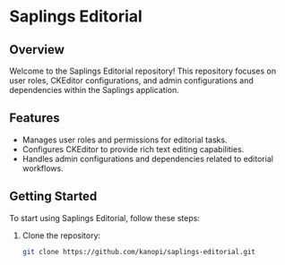 # Saplings Editorial

## Overview

Welcome to the Saplings Editorial repository! This repository focuses on user roles, CKEditor configurations, and admin configurations and dependencies within the Saplings application.

## Features

- Manages user roles and permissions for editorial tasks.
- Configures CKEditor to provide rich text editing capabilities.
- Handles admin configurations and dependencies related to editorial workflows.

## Getting Started

To start using Saplings Editorial, follow these steps:

1. Clone the repository:
   ```bash
   git clone https://github.com/kanopi/saplings-editorial.git
